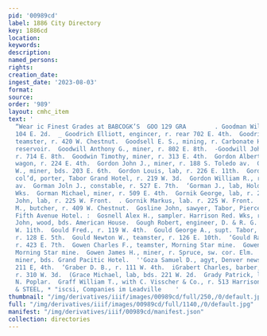 ```yaml
---
pid: '00989cd'
label: 1886 City Directory
key: 1886cd
location: 
keywords: 
description: 
named_persons: 
rights: 
creation_date: 
ingest_date: '2023-08-03'
format: 
source: 
order: '989'
layout: cmhc_item
text: '                                                                                    Cashmere
  “Wear ic Finest Grades at BABCOGK’S  GOO 129 GRA        . Goodman William F., cook,
  104 E. 2d.  _ Goodrich Elliott, engincer, r. rear 702 E. 4th.  Goodrich George,
  teamster, r. 420 W. Chestnut.  Goodsell E. S., mining, r. Carbonate Hill, above
  reservoir.  Goodwill Anthony G., miner, r. 802 E. 8th.  -Goodwill John H., miner,
  r. 714 E. 8th.  Goodwin Timothy, miner, r. 313 E. 4th.  Gordon Albert B., water
  wagon, r. 224 E. 4th.  Gordon John J., miner, r. 188 S. Toledo av.  Gordon John
  W., miner, bds. 203 E. 6th.  Gordon Louis, lab, r. 226 E. 11th.  Gordon Nimrod,
  col’d, porter, Tabor Grand Hotel, r. 219 W. 3d.  Gordon William R., r. 200 Harrison
  av.  Gorman Joln J., constable, r. 527 E. 7th.  ‘Gorman J., lab, Holden’s Sampling
  Wks.  Gorman Michael, miner, r. 509 E. 4th.  Gornik George, lab, r. 221 W. Front.  Gornik
  John, lab, r. 225 W. Front.  . Gornik Markus, lab. r. 225 W. Front.  *Goslin Arthur
  M., butcher, r. 409 W. Chestnut.  Gosline John, sawyer, Tabor, Pierce & Co., bds.
  Fifth Avenue Hotel. :  Gosnell Alex H., sampler. Harrison Red. Wks, r. 131 E. Chestnut.  Gottlander
  John, wood, bds. American House.  Gough Robert, engineer, D. & R. G. Ry, r. 110
  W. 1ith.  Gould Fred., r. 119 W. 4th.  Gould George A., supt. Tabor, Pierce & Co.,
  r. 128 E. 5th.  Gould Newton W., teamster, r. 126 E. 10th.  ‘Gould Ransom C., carpenter,
  r. 423 E. 7th.  Gowen Charles F., teamster, Morning Star mine.  Gowen Frank, carpenter,
  Morning Star mine.  Gowen James H., miner, r. Spruce, sw. cor. Elm.  Goyne James,
  miner, bds. Grand Pacitic Hotel.  ''Goza Samuel D., agyt, Denver newspapers, r.
  211 E, 4th.  ‘Graber D. B., r. 111 W. 4th.  iGrabert Charles, barber, 108 E. 3d,
  r. 310 W. 3d.  (Grace Michael, lab, bds. 221 W. 2d.  Grady Patrick, lab, r- 1303
  N. Poplar.  Graff William T., with C. Visscher & Co., r. 513 Harrison av.  BUCK
  & STEEL, * "iscsi, Companies im Leadville    '
thumbnail: "/img/derivatives/iiif/images/00989cd/full/250,/0/default.jpg"
full: "/img/derivatives/iiif/images/00989cd/full/1140,/0/default.jpg"
manifest: "/img/derivatives/iiif/00989cd/manifest.json"
collection: directories
---
```

